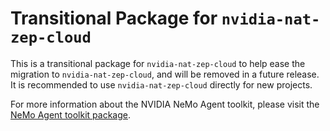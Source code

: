 <!--
SPDX-FileCopyrightText: Copyright (c) 2025, NVIDIA CORPORATION & AFFILIATES. All rights reserved.
SPDX-License-Identifier: Apache-2.0

Licensed under the Apache License, Version 2.0 (the "License");
you may not use this file except in compliance with the License.
You may obtain a copy of the License at

http://www.apache.org/licenses/LICENSE-2.0

Unless required by applicable law or agreed to in writing, software
distributed under the License is distributed on an "AS IS" BASIS,
WITHOUT WARRANTIES OR CONDITIONS OF ANY KIND, either express or implied.
See the License for the specific language governing permissions and
limitations under the License.
-->

# Transitional Package for `nvidia-nat-zep-cloud`
This is a transitional package for `nvidia-nat-zep-cloud` to help ease the migration to `nvidia-nat-zep-cloud`, and will be removed in a future release. It is recommended to use `nvidia-nat-zep-cloud` directly for new projects.

For more information about the NVIDIA NeMo Agent toolkit, please visit the [NeMo Agent toolkit package](https://pypi.org/project/nvidia-nat-zep-cloud/).
